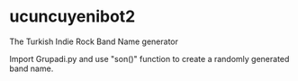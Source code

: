 # ucuncuyenibot2
The Turkish Indie Rock Band Name generator 

Import Grupadi.py and use "son()" function to create a randomly generated band name. 
